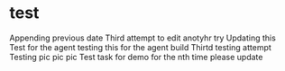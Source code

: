 # test
Appending previous date
Third attempt to edit 
anotyhr try
Updating this 
Test for the agent 
testing this for the agent build
Thirtd testing attempt 
Testing 
pic pic pic
Test task for demo 
for the nth time please update
